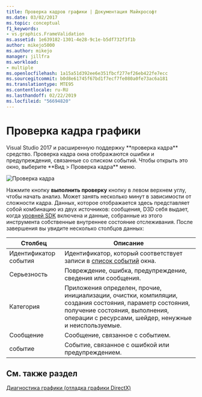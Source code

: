 ```yaml
---
title: Проверка кадров графики | Документация Майкрософт
ms.date: 03/02/2017
ms.topic: conceptual
f1_keywords:
- vs.graphics.FrameValidation
ms.assetid: 1e639182-1301-4e28-9c1e-b5df732f3f1b
author: mikejo5000
ms.author: mikejo
manager: jillfra
ms.workload:
- multiple
ms.openlocfilehash: 1a15a51d392ee6e351fbcf277ef26eb422fe7ecc
ms.sourcegitcommit: b0d8e61745f67bd1f7ecf7fe080a0fe73ac6a181
ms.translationtype: MTE95
ms.contentlocale: ru-RU
ms.lasthandoff: 02/22/2019
ms.locfileid: "56694820"
---
```

# <a name="graphics-frame-validation"></a>Проверка кадра графики
<!-- VERSIONLESS --> Visual Studio 2017 и расширенную поддержку **проверка кадра** средство.  Проверка кадра окна отображаются ошибки и предупреждения, связанные со списком событий.  Чтобы открыть это окно, выберите **Вид > Проверка кадра** меню.

![Проверка кадра](media/gfx_diag_frame_validation.png)

Нажмите кнопку **выполнить проверку** кнопку в левом верхнем углу, чтобы начать анализ.  Может занять несколько минут в зависимости от сложности кадра.  Данных, которое отображается здесь представляет собой комбинацию из двух источников: сообщения, D3D себя выдает, когда [уровней SDK](/windows/desktop/direct3d11/overviews-direct3d-11-devices-layers) включена и данные, собранные из этого инструмента собственные внутреннее состояние отслеживания. После завершения вы увидите несколько столбцов данных:


| **Столбец** | **Описание** |
|------------| - |
| Идентификатор события | Идентификатор, который соответствует записи в [список событий](graphics-event-list.md) окна. |
| Серьезность | Повреждение, ошибка, предупреждение, сведения или сообщения. |
| Категория | Приложения определен, прочие, инициализации, очистки, компиляции, создания состояния, параметр состояния, получение состояния, выполнения, операции с ресурсами, шейдер, ненужные и неиспользуемые. |
| Сообщение | Сообщение, связанное с событием. |
| событие | Событие, связанное с ошибкой или предупреждением. |

## <a name="see-also"></a>См. также раздел
[Диагностика графики (отладка графики DirectX)](visual-studio-graphics-diagnostics.md)
<!-- /VERSIONLESS -->